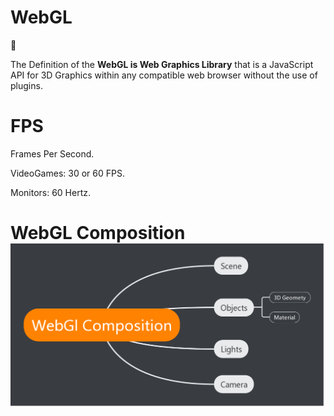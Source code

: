 # WebGL



The Definition of the **WebGL is Web Graphics Library** that is a JavaScript API for 3D Graphics within any compatible web browser without the use of plugins.

# FPS

Frames Per Second.

VideoGames: 30 or 60 FPS.

Monitors: 60 Hertz.

# WebGL Composition![](/assets/未命名文件.png)



